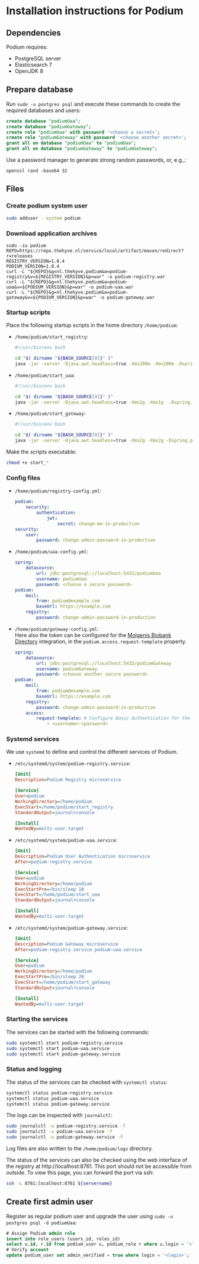 # Installation instructions for Podium

## Dependencies

Podium requires:
- PostgreSQL server
- Elasticsearch 7
- OpenJDK 8

## Prepare database

Run `sudo -u postgres psql` and execute these commands to create the
required databases and users:

```sql
create database "podiumUaa";
create database "podiumGateway";
create role "podiumUaa" with password '<choose a secret>';
create role "podiumGateway" with password '<choose another secret>';
grant all on database "podiumUaa" to "podiumUaa";
grant all on database "podiumGateway" to "podiumGateway";
```
Use a password manager to generate strong random passwords, or, e.g.,:
```commandline
openssl rand -base64 32
```

## Files

### Create podium system user

```bash
sudo adduser --system podium
```

### Download application archives

```commandline
sudo -iu podium
REPO=https://repo.thehyve.nl/service/local/artifact/maven/redirect?r=releases
REGISTRY_VERSION=1.0.4
PODIUM_VERSION=1.0.4
curl -L "${REPO}&g=nl.thehyve.podium&a=podium-registry&v=${REGISTRY_VERSION}&p=war" -o podium-registry.war
curl -L "${REPO}&g=nl.thehyve.podium&a=podium-uaa&v=${PODIUM_VERSION}&p=war" -o podium-uaa.war
curl -L "${REPO}&g=nl.thehyve.podium&a=podium-gateway&v=${PODIUM_VERSION}&p=war" -o podium-gateway.war
```

### Startup scripts

Place the following startup scripts in the home directory `/home/podium`:

- `/home/podium/start_registry`:
    ```bash
    #!/usr/bin/env bash
    
    cd "$( dirname "${BASH_SOURCE[0]}" )"
    java -jar -server -Djava.awt.headless=true -Xms200m -Xmx200m -Dspring.profiles.active=prod -Djava.security.egd=file:///dev/urandom -Dspring.config.location=/home/podium/registry-config.yml /home/podium/podium-registry.war
    ```
- `/home/podium/start_uaa`:
    ```bash
    #!/usr/bin/env bash
    
    cd "$( dirname "${BASH_SOURCE[0]}" )"
    java -jar -server -Djava.awt.headless=true -Xms1g -Xmx1g  -Dspring.profiles.active=prod -Djava.security.egd=file:///dev/urandom -Dspring.config.location=classpath:config/application.yml,classpath:config/application-prod.yml,/home/podium/uaa-config.yml /home/podium/podium-uaa.war
    ```
- `/home/podium/start_gateway`:
    ```bash
    #!/usr/bin/env bash
    
    cd "$( dirname "${BASH_SOURCE[0]}" )"
    java -jar -server -Djava.awt.headless=true -Xms2g -Xmx2g -Dspring.profiles.active=prod -Djava.security.egd=file:///dev/urandom -Dserver.port=8082 -Dspring.config.location=classpath:config/application.yml,classpath:config/application-prod.yml,/home/podium/gateway-config.yml /home/podium/podium-gateway.war
    ```

Make the scripts executable:
```bash
chmod +x start_*
```

### Config files
- `/home/podium/registry-config.yml`:
    ```yaml
    podium:
        security:
            authentication:
                jwt:
                    secret: change-me-in-production
    security:
        user:
            password: change-admin-password-in-production
    ```
- `/home/podium/uaa-config.yml`:
    ```yaml
    spring:
        datasource:
            url: jdbc:postgresql://localhost:5432/podiumUaa
            username: podiumUaa
            password: <choose a secure password>
    podium:
        mail:
            from: podium@example.com
            baseUrl: https://example.com
        registry:
            password: change-admin-password-in-production
    ```
- `/home/podium/gateway-config.yml`:<br>
   Here also the token can be configured for the [Molgenis Biobank Directory] integration,
   in the `podium.access.request-template` property.
    ```yaml
    spring:
        datasource:
            url: jdbc:postgresql://localhost:5432/podiumGateway
            username: podiumGateway
            password: <choose another secure password>
    podium:
        mail:
            from: podium@example.com
            baseUrl: https://example.com
        registry:
            password: change-admin-password-in-production
        access:
            request-template: # Configure Basic Authentication for the /api/public/requests/template endpoint.
                - <username>:<password>
    ```


### Systemd services

We use `systemd` to define and control the different services of Podium.

- `/etc/systemd/system/podium-registry.service`:
    ```ini
    [Unit]
    Description=Podium Registry microservice
    
    [Service]
    User=podium
    WorkingDirectory=/home/podium
    ExecStart=/home/podium/start_registry
    StandardOutput=journal+console
    
    [Install]
    WantedBy=multi-user.target
    ```
- `/etc/systemd/system/podium-uaa.service`:
    ```ini
    [Unit]
    Description=Podium User Authentication microservice
    After=podium-registry.service
    
    [Service]
    User=podium
    WorkingDirectory=/home/podium
    ExecStartPre=/bin/sleep 10
    ExecStart=/home/podium/start_uaa
    StandardOutput=journal+console
    
    [Install]
    WantedBy=multi-user.target
    ```
- `/etc/systemd/system/podium-gateway.service`:
    ```ini
    [Unit]
    Description=Podium Gateway microservice
    After=podium-registry.service podium-uaa.service
    
    [Service]
    User=podium
    WorkingDirectory=/home/podium
    ExecStartPre=/bin/sleep 20
    ExecStart=/home/podium/start_gateway
    StandardOutput=journal+console
    
    [Install]
    WantedBy=multi-user.target
    ```
    
### Starting the services

The services can be started with the following commands:
```bash
sudo systemctl start podium-registry.service
sudo systemctl start podium-uaa.service
sudo systemctl start podium-gateway.service
```

### Status and logging

The status of the services can be checked with `systemctl status`:
```bash
systemctl status podium-registry.service
systemctl status podium-uaa.service
systemctl status podium-gateway.service
```
The logs can be inspected with `journalctl`:
```bash
sudo journalctl -u podium-registry.service -f
sudo journalctl -u podium-uaa.service -f
sudo journalctl -u podium-gateway.service -f
```

Log files are also written to the `/home/podium/logs` directory.

The status of the services can also be checked using the web interface
of the registry at http://localhost:8761.
This port should not be accessible from outside. To view this page,
you can forward the port via ssh:
```bash
ssh -L 8761:localhost:8761 ${servername}
```

## Create first admin user

Register as regular podium user and upgrade the user using `sudo -u postgres psql -d podiumUaa`:
```sql
# Assign Podium admin role
insert into role_users (users_id, roles_id)
select u.id, r.id from podium_user u, podium_role r where u.login = '<login>' and r.authority_name = 'ROLE_PODIUM_ADMIN';
# Verify account
update podium_user set admin_verified = true where login = '<login>';
```

[Molgenis Biobank Directory]: https://molgenis.gitbooks.io/molgenis/content/v/7.4/user_documentation/catalogues/biobank-directory.html

